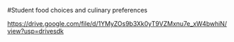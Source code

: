 #Student food choices and culinary preferences

https://drive.google.com/file/d/1YMyZOs9b3Xk0yT9VZMxnu7e_xW4bwhiN/view?usp=drivesdk
<!---
vanaTapana/vanaTapana is a ✨ special ✨ repository because its `README.md` (this file) appears on your GitHub profile.
You can click the Preview link to take a look at your changes.
--->
